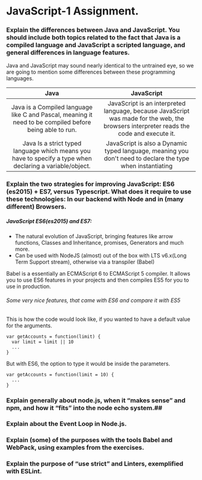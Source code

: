 # JavaScript-1 Assignment. #

### Explain the differences between Java and JavaScript. You should include both topics related to the fact that Java is a compiled language and JavaScript a scripted language, and general differences in language features. ##

Java and JavaScript may sound nearly identical to the untrained eye, so we are going to mention some differences between
these programming languages.

| Java | JavaScript |
|:----------------------------------------------------------------------------------------------------------:|:-----------------------------------------------------------------------------------------------------------------------------------------:|
| Java is a Compiled language like C  and Pascal, meaning it need to be  compiled before being able to run. | JavaScript is an interpreted language, because  JavaScript was made for the web, the browsers  interpreter reads the code and execute it. |
| Java Is a strict typed language  which means you have to specify a  type when declaring a variable/object. | JavaScript is also a Dynamic typed language, meaning you don't need to declare the type when instantiating |

### Explain the two strategies for improving JavaScript: ES6 (es2015) + ES7, versus Typescript. What does it require to use these technologies: In our backend with Node and in (many different) Browsers. ##

##### JavaScript ES6(es2015) and ES7:

* The natural evolution of JavaScript, bringing features like arrow functions, Classes and Inheritance, promises, Generators and much more.
* Can be used with NodeJS (almost) out of the box with LTS v6.x(Long Term Support stream), otherwise via a transpiler (Babel)

Babel is a essentially an ECMAScript 6 to ECMAScript 5 compiler. It allows you to use ES6 features in your projects and then compiles ES5 for you to use in production.

###### Some very nice features, that came with ES6 and compare it with ES5

This is how the code would look like, if you wanted to have a default value for the arguments.
```
var getAccounts = function(limit) {
  var limit = limit || 10
  ...
}
```
But with ES6, the option to type it would be inside the parameters.
```
var getAccounts = function(limit = 10) {
  ...
}
```    


### Explain generally about node.js, when it “makes sense” and npm, and how it “fits” into the node echo system.##

### Explain about the Event Loop in Node.js. ##

### Explain (some) of the purposes with the tools Babel and WebPack, using  examples from the exercises. ##

### Explain the purpose of “use strict” and Linters, exemplified with ESLint. ##